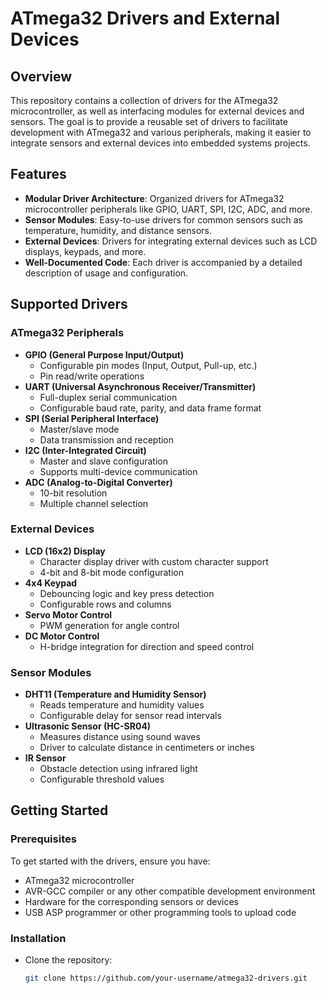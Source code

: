 # ATmega32 Drivers and External Devices

## Overview

This repository contains a collection of drivers for the ATmega32 microcontroller, as well as interfacing modules for external devices and sensors. The goal is to provide a reusable set of drivers to facilitate development with ATmega32 and various peripherals, making it easier to integrate sensors and external devices into embedded systems projects.

## Features

- **Modular Driver Architecture**: Organized drivers for ATmega32 microcontroller peripherals like GPIO, UART, SPI, I2C, ADC, and more.
- **Sensor Modules**: Easy-to-use drivers for common sensors such as temperature, humidity, and distance sensors.
- **External Devices**: Drivers for integrating external devices such as LCD displays, keypads, and more.
- **Well-Documented Code**: Each driver is accompanied by a detailed description of usage and configuration.

## Supported Drivers

### ATmega32 Peripherals

- **GPIO (General Purpose Input/Output)**
  - Configurable pin modes (Input, Output, Pull-up, etc.)
  - Pin read/write operations
- **UART (Universal Asynchronous Receiver/Transmitter)**
  - Full-duplex serial communication
  - Configurable baud rate, parity, and data frame format
- **SPI (Serial Peripheral Interface)**
  - Master/slave mode
  - Data transmission and reception
- **I2C (Inter-Integrated Circuit)**
  - Master and slave configuration
  - Supports multi-device communication
- **ADC (Analog-to-Digital Converter)**
  - 10-bit resolution
  - Multiple channel selection

### External Devices

- **LCD (16x2) Display**
  - Character display driver with custom character support
  - 4-bit and 8-bit mode configuration
- **4x4 Keypad**
  - Debouncing logic and key press detection
  - Configurable rows and columns
- **Servo Motor Control**
  - PWM generation for angle control
- **DC Motor Control**
  - H-bridge integration for direction and speed control

### Sensor Modules

- **DHT11 (Temperature and Humidity Sensor)**
  - Reads temperature and humidity values
  - Configurable delay for sensor read intervals
- **Ultrasonic Sensor (HC-SR04)**
  - Measures distance using sound waves
  - Driver to calculate distance in centimeters or inches
- **IR Sensor**
  - Obstacle detection using infrared light
  - Configurable threshold values

## Getting Started

### Prerequisites

To get started with the drivers, ensure you have:
- ATmega32 microcontroller
- AVR-GCC compiler or any other compatible development environment
- Hardware for the corresponding sensors or devices
- USB ASP programmer or other programming tools to upload code

### Installation

- Clone the repository:
   ```bash
   git clone https://github.com/your-username/atmega32-drivers.git
